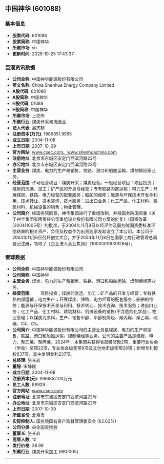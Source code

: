 ## 中国神华 (601088)

### 基本信息

- **股票代码**: 601088
- **股票简称**: 中国神华
- **所属市场**: sh
- **更新时间**: 2025-10-25 17:43:37

### 巨潮资讯数据

- **公司全称**: 中国神华能源股份有限公司
- **英文名称**: China Shenhua Energy Company Limited
- **A股代码**: 601088
- **A股简称**: 中国神华
- **H股代码**: 01088
- **H股简称**: 中国神华
- **所属市场**: 上交所
- **所属行业**: 煤炭开采和洗选业
- **法人代表**: 吕志韧
- **注册资本(万元)**: 1986851.9955
- **成立日期**: 2004-11-08
- **上市日期**: 2007-10-09
- **官方网站**: www.csec.com、www.shenhuachina.com
- **注册地址**: 北京市东城区安定门西滨河路22号
- **办公地址**: 北京市东城区安定门西滨河路22号
- **主营业务**: 煤炭、电力的生产和销售，铁路、港口和船舶运输，煤制烯烃等业务。
- **经营范围**: 许可经营项目：煤炭开采；煤炭经营。一般经营项目：项目投资；煤炭的洗选、加工；矿产品的开发与经营；专有铁路内部运输；电力生产；开展煤炭、铁路、电力经营的配套服务；船舶的维修；能源与环保技术开发与利用、技术转让、技术咨询、技术服务；进出口业务；化工产品、化工材料、建筑材料、机械设备的销售；物业管理。
- **公司简介**: 经国务院同意，神华集团进行了重组改制，并经国务院国资委《关于神华集团有限责任公司重组设立股份有限公司方案的批复》（国资改革[2004]1005号）的批准，于2004年11月8日以经评估及国务院国资委核准评估结果的相关资产、负债及权益作为出资独家发起设立了本公司。本公司于2004年11月6日召开创立大会，并于2004年11月8日在国家工商行政管理总局登记注册，领取了《企业法人营业执照》（1000001003928号）。

### 雪球数据

- **公司全称**: 中国神华能源股份有限公司
- **公司简称**: 中国神华
- **主营业务**: 煤炭、电力的生产和销售，铁路、港口和船舶运输，煤制烯烃等业务。
- **经营范围**: 　　项目投资；煤炭的洗选、加工；矿产品的开发与经营；专有铁路内部运输；电力生产；开展煤炭、铁路、电力经营的配套服务；船舶的维修；能源与环保技术开发与利用、技术转让、技术咨询、技术服务；进出口业务；化工产品、化工材料、建筑材料、机械设备的销售(不含危险化学品)；物业管理；以煤炭为原料，生产、销售甲醇、甲醇制烯烃、聚丙烯、聚乙烯、硫磺、C4、C5。
- **公司简介**: 中国神华能源股份有限公司的主营业务是煤炭、电力的生产和销售，铁路、港口和船舶运输，煤制烯烃等业务。公司的主要产品是煤炭、电力、聚乙烯、聚丙烯。2024年，本集团共获得省部级奖励2项，重要行业协会（学会）奖项22项，专业协会级奖项9项及其他地市级奖项28项；新增专利授权637项，其中发明专利237项。
- **总经理**: 张长岩
- **董秘**: 宋静刚
- **成立日期**: 2004-11-08
- **注册资本(元)**: 1986852.00万元
- **员工人数**: 89929
- **官方网站**: www.csec.com
- **注册地址**: 北京市东城区安定门西滨河路22号
- **办公地址**: 北京市东城区安定门西滨河路22号
- **上市日期**: 2007-10-09
- **所属省份**: 北京市
- **实际控制人**: 国务院国有资产监督管理委员会 (62.62%)
- **公司分类**: 央企国资控股
- **董事长**: 张长岩
- **高管人数**: 10
- **发行价格**: 36.99
- **所属行业**: 煤炭开采加工 (BK0005)

---
